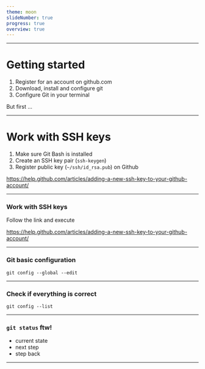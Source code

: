 ```yaml
---
theme: moon
slideNumber: true
progress: true
overview: true
---
```


--- 
# Getting started
1. Register for an account on github.com
2. Download, install and configure git
3. Configure Git in your terminal

But first ...

---
# Work with SSH keys

1. Make sure Git Bash is installed
2. Create an SSH key pair (`ssh-keygen`)
3. Register public key (`~/ssh/id_rsa.pub`) on Github

<https://help.github.com/articles/adding-a-new-ssh-key-to-your-github-account/>

---

### Work with SSH keys

Follow the link and execute

<https://help.github.com/articles/adding-a-new-ssh-key-to-your-github-account/>

---

### Git basic configuration


```console
git config --global --edit
```


---
### Check if everything is correct

```console
git config --list
```

---
### `git status`  ftw!

- current state
- next step
- step back

---
